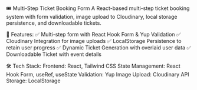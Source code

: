 🎟️ Multi-Step Ticket Booking Form
A React-based multi-step ticket booking system with form validation, image upload to Cloudinary, local storage persistence, and downloadable tickets.

🚀 Features:
✅ Multi-step form with React Hook Form & Yup Validation
✅ Cloudinary Integration for image uploads
✅ LocalStorage Persistence to retain user progress
✅ Dynamic Ticket Generation with overlaid user data
✅ Downloadable Ticket with event details

🛠 Tech Stack:
Frontend: React, Tailwind CSS
State Management: React Hook Form, useRef, useState
Validation: Yup
Image Upload: Cloudinary API
Storage: LocalStorage
